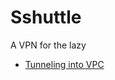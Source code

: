 # Sshuttle

A VPN for the lazy

- [Tunneling into VPC](https://carriagereturn.nl/aws/ssh/ssm/2021/01/03/tunnel-into-vpc.html)